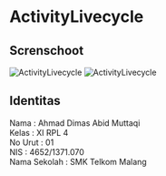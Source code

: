 # ActivityLivecycle
## Screnschoot
![ActivityLivecycle](https://s11.postimg.org/6rrlrd4ir/android.png)
![ActivityLivecycle](https://s17.postimg.org/pvl0osfvz/livecycle.jpg)

## Identitas
Nama : Ahmad Dimas Abid Muttaqi <br>
Kelas : XI RPL 4 <br>
No Urut : 01 <br>
NIS : 4652/1371.070 <br>
Nama Sekolah : SMK Telkom Malang <br>

